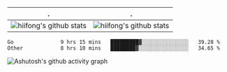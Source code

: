  . | .
--- | --- 
![hiifong's github stats](https://github-readme-stats.vercel.app/api?username=hiifong&show_icons=true&include_all_commits=true) | ![hiifong's github stats](https://github-readme-stats.vercel.app/api/top-langs/?username=hiifong&layout=compact)
<!--START_SECTION:waka-->

```text
Go               9 hrs 15 mins   █████████▓░░░░░░░░░░░░░░░   39.28 %
Other            8 hrs 10 mins   ████████▓░░░░░░░░░░░░░░░░   34.65 %
```

<!--END_SECTION:waka-->
![Ashutosh's github activity graph](https://activity-graph.herokuapp.com/graph?username=hiifong&theme=react-dark)
